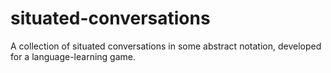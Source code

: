 # situated-conversations
A collection of situated conversations in some abstract notation, developed for a language-learning game.
